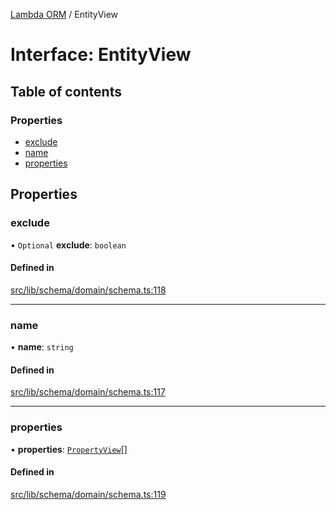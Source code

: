 [Lambda ORM](../README.md) / EntityView

# Interface: EntityView

## Table of contents

### Properties

- [exclude](EntityView.md#exclude)
- [name](EntityView.md#name)
- [properties](EntityView.md#properties)

## Properties

### exclude

• `Optional` **exclude**: `boolean`

#### Defined in

[src/lib/schema/domain/schema.ts:118](https://github.com/FlavioLionelRita/lambdaorm/blob/0a0af856/src/lib/schema/domain/schema.ts#L118)

___

### name

• **name**: `string`

#### Defined in

[src/lib/schema/domain/schema.ts:117](https://github.com/FlavioLionelRita/lambdaorm/blob/0a0af856/src/lib/schema/domain/schema.ts#L117)

___

### properties

• **properties**: [`PropertyView`](PropertyView.md)[]

#### Defined in

[src/lib/schema/domain/schema.ts:119](https://github.com/FlavioLionelRita/lambdaorm/blob/0a0af856/src/lib/schema/domain/schema.ts#L119)
